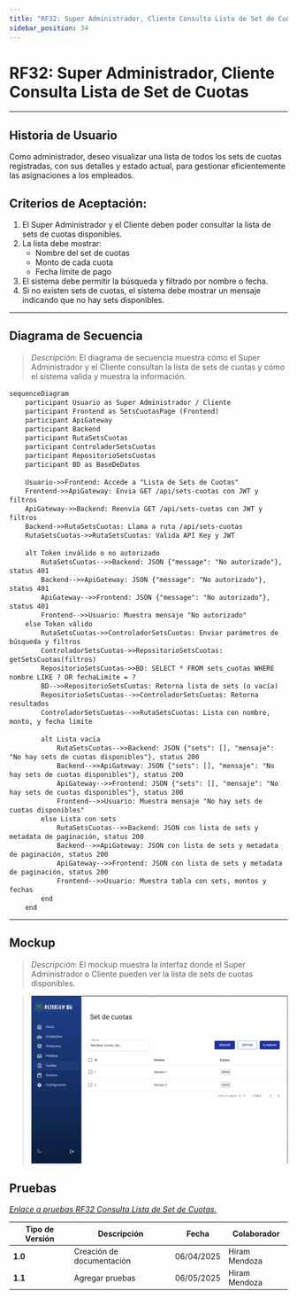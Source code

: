 ```yaml
---
title: "RF32: Super Administrador, Cliente Consulta Lista de Set de Cuotas"
sidebar_position: 34
---
```


# RF32: Super Administrador, Cliente Consulta Lista de Set de Cuotas


---

## Historia de Usuario

Como administrador, deseo visualizar una lista de todos los sets de cuotas registradas, con sus detalles y estado actual, para gestionar eficientemente las asignaciones a los empleados.

## **Criterios de Aceptación:**

1. El Super Administrador y el Cliente deben poder consultar la lista de sets de cuotas disponibles.
2. La lista debe mostrar:
   - Nombre del set de cuotas
   - Monto de cada cuota
   - Fecha límite de pago
3. El sistema debe permitir la búsqueda y filtrado por nombre o fecha.
4. Si no existen sets de cuotas, el sistema debe mostrar un mensaje indicando que no hay sets disponibles.

---

## **Diagrama de Secuencia**

> _Descripción_: El diagrama de secuencia muestra cómo el Super Administrador y el Cliente consultan la lista de sets de cuotas y cómo el sistema valida y muestra la información.

```mermaid
sequenceDiagram
    participant Usuario as Super Administrador / Cliente
    participant Frontend as SetsCuotasPage (Frontend)
    participant ApiGateway
    participant Backend
    participant RutaSetsCuotas
    participant ControladorSetsCuotas
    participant RepositorioSetsCuotas
    participant BD as BaseDeDatos

    Usuario->>Frontend: Accede a "Lista de Sets de Cuotas"
    Frontend->>ApiGateway: Envia GET /api/sets-cuotas con JWT y filtros
    ApiGateway->>Backend: Reenvía GET /api/sets-cuotas con JWT y filtros
    Backend->>RutaSetsCuotas: Llama a ruta /api/sets-cuotas
    RutaSetsCuotas->>RutaSetsCuotas: Valida API Key y JWT

    alt Token inválido o no autorizado
        RutaSetsCuotas-->>Backend: JSON {"message": "No autorizado"}, status 401
        Backend-->>ApiGateway: JSON {"message": "No autorizado"}, status 401
        ApiGateway-->>Frontend: JSON {"message": "No autorizado"}, status 401
        Frontend-->>Usuario: Muestra mensaje "No autorizado"
    else Token válido
        RutaSetsCuotas->>ControladorSetsCuotas: Enviar parámetros de búsqueda y filtros
        ControladorSetsCuotas->>RepositorioSetsCuotas: getSetsCuotas(filtros)
        RepositorioSetsCuotas->>BD: SELECT * FROM sets_cuotas WHERE nombre LIKE ? OR fechaLimite = ?
        BD-->>RepositorioSetsCuotas: Retorna lista de sets (o vacía)
        RepositorioSetsCuotas-->>ControladorSetsCuotas: Retorna resultados
        ControladorSetsCuotas-->>RutaSetsCuotas: Lista con nombre, monto, y fecha límite

        alt Lista vacía
            RutaSetsCuotas-->>Backend: JSON {"sets": [], "mensaje": "No hay sets de cuotas disponibles"}, status 200
            Backend-->>ApiGateway: JSON {"sets": [], "mensaje": "No hay sets de cuotas disponibles"}, status 200
            ApiGateway-->>Frontend: JSON {"sets": [], "mensaje": "No hay sets de cuotas disponibles"}, status 200
            Frontend-->>Usuario: Muestra mensaje "No hay sets de cuotas disponibles"
        else Lista con sets
            RutaSetsCuotas-->>Backend: JSON con lista de sets y metadata de paginación, status 200
            Backend-->>ApiGateway: JSON con lista de sets y metadata de paginación, status 200
            ApiGateway-->>Frontend: JSON con lista de sets y metadata de paginación, status 200
            Frontend-->>Usuario: Muestra tabla con sets, montos y fechas
        end
    end
```
---

## **Mockup**

> _Descripción_: El mockup muestra la interfaz donde el Super Administrador o Cliente pueden ver la lista de sets de cuotas disponibles.

> ![Interfaz de consultar set de cuotas](imagenes/Consulta_set_cuotas.png)

## **Pruebas**

_<u>[Enlace a pruebas RF32 Consulta Lista de Set de Cuotas.](https://docs.google.com/spreadsheets/d/1NLGwGrGA5PVOEzLaqxa8Ts1D_Ng3QzzqNKWJYUzxD-M/edit?pli=1&gid=261101749#gid=261101749)</u>_

| **Tipo de Versión** | **Descripción**                  | **Fecha**  | **Colaborador** |
| ------------------- | -------------------------------- | ---------- | --------------- |
| **1.0**             | Creación de documentación        | 06/04/2025 | Hiram Mendoza  |
| **1.1**             | Agregar pruebas | 06/05/2025 | Hiram Mendoza   |

